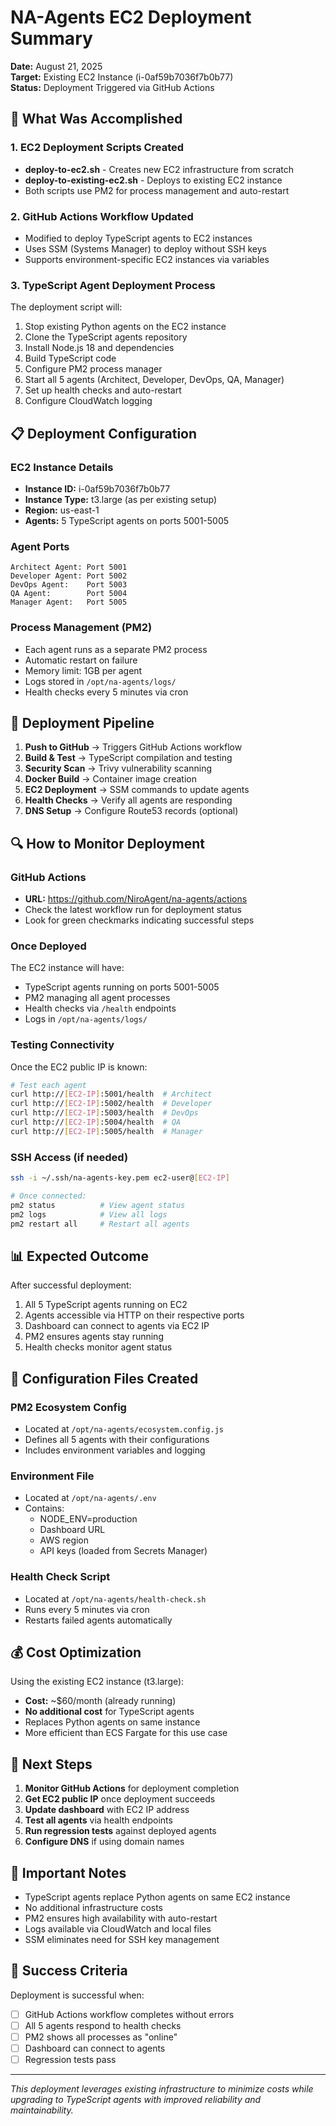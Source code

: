 # NA-Agents EC2 Deployment Summary

**Date:** August 21, 2025  
**Target:** Existing EC2 Instance (i-0af59b7036f7b0b77)  
**Status:** Deployment Triggered via GitHub Actions

## 🎯 What Was Accomplished

### 1. EC2 Deployment Scripts Created
- **deploy-to-ec2.sh** - Creates new EC2 infrastructure from scratch
- **deploy-to-existing-ec2.sh** - Deploys to existing EC2 instance
- Both scripts use PM2 for process management and auto-restart

### 2. GitHub Actions Workflow Updated
- Modified to deploy TypeScript agents to EC2 instances
- Uses SSM (Systems Manager) to deploy without SSH keys
- Supports environment-specific EC2 instances via variables

### 3. TypeScript Agent Deployment Process
The deployment script will:
1. Stop existing Python agents on the EC2 instance
2. Clone the TypeScript agents repository
3. Install Node.js 18 and dependencies
4. Build TypeScript code
5. Configure PM2 process manager
6. Start all 5 agents (Architect, Developer, DevOps, QA, Manager)
7. Set up health checks and auto-restart
8. Configure CloudWatch logging

## 📋 Deployment Configuration

### EC2 Instance Details
- **Instance ID:** i-0af59b7036f7b0b77
- **Instance Type:** t3.large (as per existing setup)
- **Region:** us-east-1
- **Agents:** 5 TypeScript agents on ports 5001-5005

### Agent Ports
```
Architect Agent: Port 5001
Developer Agent: Port 5002
DevOps Agent:    Port 5003
QA Agent:        Port 5004
Manager Agent:   Port 5005
```

### Process Management (PM2)
- Each agent runs as a separate PM2 process
- Automatic restart on failure
- Memory limit: 1GB per agent
- Logs stored in `/opt/na-agents/logs/`
- Health checks every 5 minutes via cron

## 🚀 Deployment Pipeline

1. **Push to GitHub** → Triggers GitHub Actions workflow
2. **Build & Test** → TypeScript compilation and testing
3. **Security Scan** → Trivy vulnerability scanning
4. **Docker Build** → Container image creation
5. **EC2 Deployment** → SSM commands to update agents
6. **Health Checks** → Verify all agents are responding
7. **DNS Setup** → Configure Route53 records (optional)

## 🔍 How to Monitor Deployment

### GitHub Actions
- **URL:** https://github.com/NiroAgent/na-agents/actions
- Check the latest workflow run for deployment status
- Look for green checkmarks indicating successful steps

### Once Deployed
The EC2 instance will have:
- TypeScript agents running on ports 5001-5005
- PM2 managing all agent processes
- Health checks via `/health` endpoints
- Logs in `/opt/na-agents/logs/`

### Testing Connectivity
Once the EC2 public IP is known:
```bash
# Test each agent
curl http://[EC2-IP]:5001/health  # Architect
curl http://[EC2-IP]:5002/health  # Developer
curl http://[EC2-IP]:5003/health  # DevOps
curl http://[EC2-IP]:5004/health  # QA
curl http://[EC2-IP]:5005/health  # Manager
```

### SSH Access (if needed)
```bash
ssh -i ~/.ssh/na-agents-key.pem ec2-user@[EC2-IP]

# Once connected:
pm2 status          # View agent status
pm2 logs            # View all logs
pm2 restart all     # Restart all agents
```

## 📊 Expected Outcome

After successful deployment:
1. All 5 TypeScript agents running on EC2
2. Agents accessible via HTTP on their respective ports
3. Dashboard can connect to agents via EC2 IP
4. PM2 ensures agents stay running
5. Health checks monitor agent status

## 🔧 Configuration Files Created

### PM2 Ecosystem Config
- Located at `/opt/na-agents/ecosystem.config.js`
- Defines all 5 agents with their configurations
- Includes environment variables and logging

### Environment File
- Located at `/opt/na-agents/.env`
- Contains:
  - NODE_ENV=production
  - Dashboard URL
  - AWS region
  - API keys (loaded from Secrets Manager)

### Health Check Script
- Located at `/opt/na-agents/health-check.sh`
- Runs every 5 minutes via cron
- Restarts failed agents automatically

## 💰 Cost Optimization

Using the existing EC2 instance (t3.large):
- **Cost:** ~$60/month (already running)
- **No additional cost** for TypeScript agents
- Replaces Python agents on same instance
- More efficient than ECS Fargate for this use case

## 🔄 Next Steps

1. **Monitor GitHub Actions** for deployment completion
2. **Get EC2 public IP** once deployment succeeds
3. **Update dashboard** with EC2 IP address
4. **Test all agents** via health endpoints
5. **Run regression tests** against deployed agents
6. **Configure DNS** if using domain names

## 📝 Important Notes

- TypeScript agents replace Python agents on same EC2 instance
- No additional infrastructure costs
- PM2 ensures high availability with auto-restart
- Logs available via CloudWatch and local files
- SSM eliminates need for SSH key management

## 🎉 Success Criteria

Deployment is successful when:
- [ ] GitHub Actions workflow completes without errors
- [ ] All 5 agents respond to health checks
- [ ] PM2 shows all processes as "online"
- [ ] Dashboard can connect to agents
- [ ] Regression tests pass

---
*This deployment leverages existing infrastructure to minimize costs while upgrading to TypeScript agents with improved reliability and maintainability.*